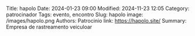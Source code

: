 Title: hapolo
Date: 2024-01-23 09:00
Modified: 2024-11-23 12:05
Category: patrocinador
Tags: evento, encontro
Slug: hapolo
image: /images/hapolo.png
Authors: Patrocinio
link: https://hapolo.site/
Summary: Empresa de rastreamento veiculoar
